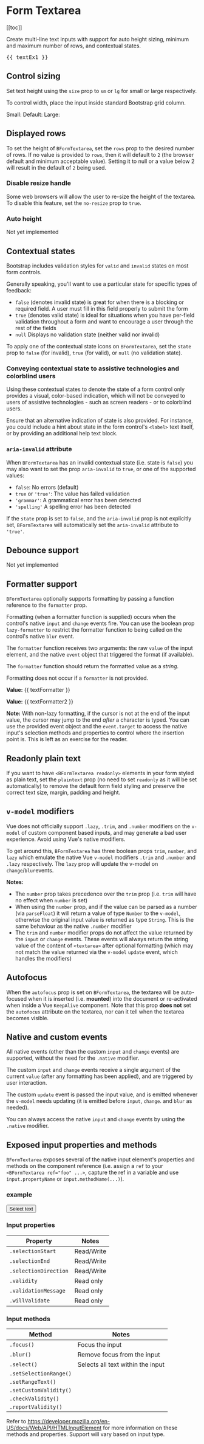 # Form Textarea

<ClientOnly>
  <Teleport to=".bd-toc">

[[toc]]

  </Teleport>
</ClientOnly>

<div class="lead mb-5">

Create multi-line text inputs with support for auto height sizing, minimum and maximum number of rows, and contextual states.

</div>

<HighlightCard>
  <BFormTextarea
    id="textarea"
    v-model="textEx1"
    placeholder="Enter something..."
    rows="3"
    max-rows="6"
  />
  <pre class="mt-3 mb-0">{{ textEx1 }}</pre>
  <template #html>

```vue
<template>
  <BFormTextarea
    id="textarea"
    v-model="textEx1"
    placeholder="Enter something..."
    rows="3"
    max-rows="6"
  />

  <pre class="mt-3 mb-0">{{ textEx1 }}</pre>
</template>

<script setup lang="ts">
const textEx1 = ref()
</script>
```

  </template>
</HighlightCard>

## Control sizing

Set text height using the `size` prop to `sm` or `lg` for small or large respectively.

To control width, place the input inside standard Bootstrap grid column.

<HighlightCard>
  <BRow>
    <BCol sm="2">
      <label for="textarea-small">Small:</label>
    </BCol>
    <BCol sm="10">
      <BFormTextarea id="textarea-small" size="sm" placeholder="Small textarea" />
    </BCol>
  </BRow>
  <BRow class="mt-2">
    <BCol sm="2">
      <label for="textarea-default">Default:</label>
    </BCol>
    <BCol sm="10">
      <BFormTextarea id="textarea-default" placeholder="Default textarea" />
    </BCol>
  </BRow>
  <BRow class="mt-2">
    <BCol sm="2">
      <label for="textarea-large">Large:</label>
    </BCol>
    <BCol sm="10">
      <BFormTextarea id="textarea-large" size="lg" placeholder="Large textarea" />
    </BCol>
  </BRow>
  <template #html>

```vue-html
<BRow>
  <BCol sm="2">
    <label for="textarea-small">Small:</label>
  </BCol>
  <BCol sm="10">
    <BFormTextarea id="textarea-small" size="sm" placeholder="Small textarea" />
  </BCol>
</BRow>

<BRow class="mt-2">
  <BCol sm="2">
    <label for="textarea-default">Default:</label>
  </BCol>
  <BCol sm="10">
    <BFormTextarea id="textarea-default" placeholder="Default textarea" />
  </BCol>
</BRow>

<BRow class="mt-2">
  <BCol sm="2">
    <label for="textarea-large">Large:</label>
  </BCol>
  <BCol sm="10">
    <BFormTextarea id="textarea-large" size="lg" placeholder="Large textarea" />
  </BCol>
</BRow>
```

  </template>
</HighlightCard>

## Displayed rows

To set the height of `BFormTextarea`, set the `rows` prop to the desired number of rows. If no
value is provided to `rows`, then it will default to `2` (the browser default and minimum acceptable
value). Setting it to null or a value below 2 will result in the default of `2` being used.

<HighlightCard>
  <BFormTextarea id="textarea-rows" placeholder="Tall textarea" rows="8" />
  <template #html>

```vue
<BFormTextarea id="textarea-rows" placeholder="Tall textarea" rows="8" />
```

  </template>
</HighlightCard>

### Disable resize handle

Some web browsers will allow the user to re-size the height of the textarea. To disable this
feature, set the `no-resize` prop to `true`.

<HighlightCard>
  <BFormTextarea
    id="textarea-no-resize"
    placeholder="Fixed height textarea"
    rows="3"
    no-resize
  />
  <template #html>

```vue
<BFormTextarea id="textarea-no-resize" placeholder="Fixed height textarea" rows="3" no-resize />
```

  </template>
</HighlightCard>

### Auto height

Not yet implemented

## Contextual states

Bootstrap includes validation styles for `valid` and `invalid` states on most form controls.

Generally speaking, you'll want to use a particular state for specific types of feedback:

- `false` (denotes invalid state) is great for when there is a blocking or required field. A user
  must fill in this field properly to submit the form
- `true` (denotes valid state) is ideal for situations when you have per-field validation throughout
  a form and want to encourage a user through the rest of the fields
- `null` Displays no validation state (neither valid nor invalid)

To apply one of the contextual state icons on `BFormTextarea`, set the `state` prop to `false`
(for invalid), `true` (for valid), or `null` (no validation state).

<HighlightCard>
  <BFormTextarea
    id="textarea-state"
    v-model="textStates"
    :state="textStates.length >= 10"
    placeholder="Enter at least 10 characters"
    rows="3"
  />
  <template #html>

```vue
<template>
  <BFormTextarea
    id="textarea-state"
    v-model="textStates"
    :state="textStates.length >= 10"
    placeholder="Enter at least 10 characters"
    rows="3"
  />
</template>

<script setup lang="ts">
const textStates = ref('')
</script>
```

  </template>
</HighlightCard>

### Conveying contextual state to assistive technologies and colorblind users

Using these contextual states to denote the state of a form control only provides a visual,
color-based indication, which will not be conveyed to users of assistive technologies - such as
screen readers - or to colorblind users.

Ensure that an alternative indication of state is also provided. For instance, you could include a
hint about state in the form control's `<label>` text itself, or by providing an additional help
text block.

### `aria-invalid` attribute

When `BFormTextarea` has an invalid contextual state (i.e. state is `false`) you may also want
to set the prop `aria-invalid` to `true`, or one of the supported values:

- `false`: No errors (default)
- `true` or `'true'`: The value has failed validation
- `'grammar'`: A grammatical error has been detected
- `'spelling'` A spelling error has been detected

If the `state` prop is set to `false`, and the `aria-invalid` prop is not explicitly set,
`BFormTextarea` will automatically set the `aria-invalid` attribute to `'true'`.

## Debounce support

Not yet implemented

## Formatter support

`BFormTextarea` optionally supports formatting by passing a function reference to the `formatter` prop.

Formatting (when a formatter function is supplied) occurs when the control's native `input` and
`change` events fire. You can use the boolean prop `lazy-formatter` to restrict the formatter
function to being called on the control's native `blur` event.

The `formatter` function receives two arguments: the raw `value` of the input element, and the
native `event` object that triggered the format (if available).

The `formatter` function should return the formatted value as a _string_.

Formatting does not occur if a `formatter` is not provided.

<HighlightCard>
  <BFormGroup
    label="Textarea with formatter (on input)"
    label-for="textarea-formatter"
    description="We will convert your text to lowercase instantly"
    class="mb-0"
  >
    <BFormTextarea
      id="textarea-formatter"
      v-model="textFormatter"
      placeholder="Enter your text"
      :formatter="formatter"
    />
  </BFormGroup>
  <p style="white-space: pre-line"><b>Value:</b> {{ textFormatter }}</p>
  <BFormGroup
    label="Textarea with lazy formatter (on blur)"
    label-for="textarea-lazy"
    description="This one is a little lazy!"
    class="mb-0"
  >
    <BFormTextarea
      id="textarea-lazy"
      v-model="textFormatter2"
      placeholder="Enter your text"
      lazy-formatter
      :formatter="formatter"
    />
  </BFormGroup>
  <p class="mb-0" style="white-space: pre-line"><b>Value:</b> {{ textFormatter2 }}</p>
  <template #html>

```vue
<template>
  <BFormGroup
    label="Textarea with formatter (on input)"
    label-for="textarea-formatter"
    description="We will convert your text to lowercase instantly"
    class="mb-0"
  >
    <BFormTextarea
      id="textarea-formatter"
      v-model="textFormatter"
      placeholder="Enter your text"
      :formatter="formatter"
    />
  </BFormGroup>

  <p style="white-space: pre-line"><b>Value:</b> {{ textFormatter }}</p>

  <BFormGroup
    label="Textarea with lazy formatter (on blur)"
    label-for="textarea-lazy"
    description="This one is a little lazy!"
    class="mb-0"
  >
    <BFormTextarea
      id="textarea-lazy"
      v-model="textFormatter2"
      placeholder="Enter your text"
      lazy-formatter
      :formatter="formatter"
    />
  </BFormGroup>

  <p class="mb-0" style="white-space: pre-line"><b>Value:</b> {{ textFormatter2 }}</p>
</template>

<script setup lang="ts">
const textFormatter = ref('')
const textFormatter2 = ref('')

const formatter = (value) => value.toLowerCase()
</script>
```

  </template>
</HighlightCard>

**Note:** With non-lazy formatting, if the cursor is not at the end of the input value, the cursor
may jump to the end _after_ a character is typed. You can use the provided event object and the
`event.target` to access the native input's selection methods and properties to control where the
insertion point is. This is left as an exercise for the reader.

## Readonly plain text

If you want to have `<BFormTextarea readonly>` elements in your form styled as plain text, set the
`plaintext` prop (no need to set `readonly` as it will be set automatically) to remove the default
form field styling and preserve the correct text size, margin, padding and height.

<HighlightCard>
  <BFormTextarea id="textarea-plaintext" plaintext :model-value="textReadOnly" />
  <template #html>

```vue
<template>
  <BFormTextarea id="textarea-plaintext" plaintext :model-value="textReadOnly" />
</template>

<script setup lang="ts">
const textReadOnly = 'This is some text.\nIt is read only and does not look like an input.'
</script>
```

  </template>
</HighlightCard>

## `v-model` modifiers

Vue does not officially support `.lazy`, `.trim`, and `.number` modifiers on the `v-model` of custom
component based inputs, and may generate a bad user experience. Avoid using Vue's native modifiers.

To get around this, `BFormTextarea` has three boolean props `trim`, `number`, and `lazy` which
emulate the native Vue `v-model` modifiers `.trim` and `.number` and `.lazy` respectively. The
`lazy` prop will update the v-model on `change`/`blur`events.

**Notes:**

- The `number` prop takes precedence over the `trim` prop (i.e. `trim` will have no effect when
  `number` is set)
- When using the `number` prop, and if the value can be parsed as a number (via `parseFloat`) it
  will return a value of type `Number` to the `v-model`, otherwise the original input value is
  returned as type `String`. This is the same behaviour as the native `.number` modifier
- The `trim` and `number` modifier props do not affect the value returned by the `input` or `change`
  events. These events will always return the string value of the content of `<textarea>` after
  optional formatting (which may not match the value returned via the `v-model` `update` event,
  which handles the modifiers)

## Autofocus

When the `autofocus` prop is set on `BFormTextarea`, the textarea will be auto-focused when it
is inserted (i.e. **mounted**) into the document or re-activated when inside a Vue `KeepAlive`
component. Note that this prop **does not** set the `autofocus` attribute on the textarea, nor can
it tell when the textarea becomes visible.

## Native and custom events

All native events (other than the custom `input` and `change` events) are supported, without the
need for the `.native` modifier.

The custom `input` and `change` events receive a single argument of the current `value` (after any
formatting has been applied), and are triggered by user interaction.

The custom `update` event is passed the input value, and is emitted whenever the `v-model` needs
updating (it is emitted before `input`, `change`. and `blur` as needed).

You can always access the native `input` and `change` events by using the `.native` modifier.

## Exposed input properties and methods

`BFormTextarea` exposes several of the native input element's properties and methods on the
component reference (i.e. assign a `ref` to your `<BFormTextarea ref="foo" ...>`, capture the ref in a variable and use
`input.propertyName` or `input.methodName(...)`).

### example

<HighlightCard>
  <BFormTextarea
    id="textarea"
    ref="textArea"
    v-model="textSelectEx"
    placeholder="Enter something..."
    rows="3"
    max-rows="6"
  />
  <button class="btn btn-primary mt-1" @click="selectText">Select text</button>
  <template #html>

```vue
<template>
  <BFormTextarea
    id="textarea"
    ref="textArea"
    v-model="textSelectEx"
    placeholder="Enter something..."
    rows="3"
    max-rows="6"
  />

  <button class="btn btn-primary mt-1" @click="selectText">Select text</button>
</template>

<script setup lang="ts">
const textSelectEx = ref('')
const textArea = ref<HTMLElement>(null)

const selectText = () => {
  textArea.value.input.select()
}
</script>
```

  </template>
</HighlightCard>

### Input properties

| Property              | Notes      |
| --------------------- | ---------- |
| `.selectionStart`     | Read/Write |
| `.selectionEnd`       | Read/Write |
| `.selectionDirection` | Read/Write |
| `.validity`           | Read only  |
| `.validationMessage`  | Read only  |
| `.willValidate`       | Read only  |

### Input methods

| Method                 | Notes                             |
| ---------------------- | --------------------------------- |
| `.focus()`             | Focus the input                   |
| `.blur()`              | Remove focus from the input       |
| `.select()`            | Selects all text within the input |
| `.setSelectionRange()` |                                   |
| `.setRangeText()`      |                                   |
| `.setCustomValidity()` |                                   |
| `.checkValidity()`     |                                   |
| `.reportValidity()`    |                                   |

Refer to https://developer.mozilla.org/en-US/docs/Web/API/HTMLInputElement for more information on
these methods and properties. Support will vary based on input type.

<ComponentReference :data="data" />

<script setup lang="ts">
import {data} from '../../data/components/formTextarea.data'
import {ref, computed} from 'vue'
import ComponentReference from '../../components/ComponentReference.vue'
import HighlightCard from '../../components/HighlightCard.vue'
import {BFormGroup, BRow, BCol, BFormTextarea, BCard, BCardBody} from 'bootstrap-vue-next'

const textEx1 = ref()
const textStates = ref('')

const textFormatter = ref('')
const textFormatter2 = ref('')

const formatter = (value) => value.toLowerCase()

const textReadOnly = "This is some text.\nIt is read only and does not look like an input."

const textSelectEx = ref('')
const textArea = ref<HTMLElement>(null)
const selectText = () => {
  textArea.value.input.select()
}
</script>
